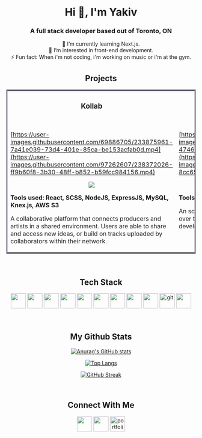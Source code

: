 <div align="center">

</br>
</br>


</br>
<h1>Hi 👋, I'm Yakiv </h1>
<h3>A full stack developer based out of Toronto, ON</h3>

🔭 I’m currently learning Next.js.   
🌱 I’m interested in front-end development.               
⚡ Fun fact: When i'm not coding, i'm working on music or i'm at the gym.

<h2 align="center">Projects</h2>
<table bordercolor="#6f6d85">
  <tr>
    <td width="50%" valign="top">
      <h3 align="center">Kollab</h3>
        <br>

[https://user-images.githubusercontent.com/69886705/233875961-7a41e039-73d4-401e-85ca-be153acfab0d.mp4](https://user-images.githubusercontent.com/97262607/238372026-ff9b60f8-3b30-48ff-b852-b59fcc984156.mp4)


  <p align="center">
  <a href="https://github.com/yakiv-k/inStock" target="_blank">
    <img src="https://img.shields.io/badge/Code-black?style=for-the-badge&logo=github">
  </a>  
  </p>
  <p><strong>Tools used: React, SCSS, NodeJS, ExpressJS, MySQL, Knex.js, AWS S3</strong></p>
  <p>A collaborative platform that connects producers and artists in a shared environment. Users are able to share and access new ideas, or build on tracks uploaded by collaborators within their network.
</p>
    </td>
<td width="50%" valign="top">
      <h3 align="center">inStock</h3>
        <br>

[https://user-images.githubusercontent.com/69886705/233861777-47462dfc-95a2-434c-9c90-0d9685de099e.mov](https://user-images.githubusercontent.com/97262607/238372042-8cc654b3-a332-419a-bf6a-8e0ed12b0a73.mp4)


  <p align="center">
  <a href="https://github.com/yakiv-k/inStock" target="_blank">
    <img src="https://img.shields.io/badge/Code-black?style=for-the-badge&logo=github">
  </a>  
  </p>
 <p><strong>Tools used: React, SCSS, NodeJS, ExpressJS</strong></p>
 <p>An scalable inventory management system developed over the course of 5 days with the help of two other developers.</p>
    </td>
  </tr>
  
  
</table>
</br>

## Tech Stack
<p>     
            <img src="https://cdn.jsdelivr.net/gh/devicons/devicon/icons/html5/html5-plain-wordmark.svg" width="40" height="40"/> 
            <img src="https://cdn.jsdelivr.net/gh/devicons/devicon/icons/css3/css3-plain-wordmark.svg" width="40" height="40" />
            <img src="https://cdn.jsdelivr.net/gh/devicons/devicon/icons/sass/sass-original.svg" width="40" height="40" /> 
            <img src="https://cdn.jsdelivr.net/gh/devicons/devicon/icons/javascript/javascript-plain.svg" width="40" height="40"/> 
            <img src="https://cdn.jsdelivr.net/gh/devicons/devicon/icons/typescript/typescript-plain.svg" width="40" height="40"/>   
            <img src="https://cdn.jsdelivr.net/gh/devicons/devicon/icons/react/react-original-wordmark.svg"  width="40" height="40" /> 
            <img src="https://cdn.jsdelivr.net/gh/devicons/devicon/icons/nextjs/nextjs-original.svg" width="40" height="40" />
            <img src="https://cdn.jsdelivr.net/gh/devicons/devicon/icons/nodejs/nodejs-plain-wordmark.svg" width="40" height="40" /> 
            <img src="https://cdn.jsdelivr.net/gh/devicons/devicon/icons/express/express-original.svg" width="40" height="40"/>
            <img src="https://www.vectorlogo.zone/logos/git-scm/git-scm-icon.svg" alt="git" width="40" height="40" />  
            <img src="https://cdn.jsdelivr.net/gh/devicons/devicon/icons/npm/npm-original-wordmark.svg" width="40" height="40" />              
 </p>
</br>
        
</r>

## My Github Stats
[![Anurag's GitHub stats](https://github-readme-stats.vercel.app/api?username=yakiv-k&show_icons=true&theme=nord)]([https://github.com/yakiv-k])

[![Top Langs](https://github-readme-stats.vercel.app/api/top-langs/?username=yakiv-k&layout=compact&theme=nord)]([https://github.com/anuraghazra/github-readme-stats](https://github.com/yakiv-k))

[![GitHub Streak](https://github-readme-streak-stats.herokuapp.com/?user=yakiv-k&theme=nord)]([https://github.com/yakiv-k])

</br>

## Connect With Me

<p >
<a href="hhttps://www.linkedin.com/in/yakiv-k/" target="blank"><img align="center" src="https://cdn.jsdelivr.net/gh/devicons/devicon/icons/linkedin/linkedin-original.svg"  width="40" height="40" /></a>
<a href="https://www.instagram.com/yakiv.yyz/" target="blank"><img align="center" src="https://raw.githubusercontent.com/rahuldkjain/github-profile-readme-generator/master/src/images/icons/Social/instagram.svg" alt="" height="40" width="40" /></a>
<a href="https://www.yakivkalinichenko.com/
" target="blank"><img align="center" src="https://www.svgrepo.com/show/144579/browser.svg" alt="portfolio" height="40" width="40" /></a>
</p>
          

  </div>

